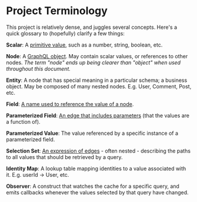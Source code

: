 # Project Terminology

This project is relatively dense, and juggles several concepts.  Here's a quick glossary to (hopefully) clarify a few things:

**Scalar**: A [primitive value](http://facebook.github.io/graphql/#sec-Scalars), such as a number, string, boolean, etc.

**Node**: A [GraphQL object](http://facebook.github.io/graphql/#sec-Objects). May contain scalar values, or references to other nodes. _The term "node" ends up being clearer than "object" when used throughout this document._

**Entity**: A node that has special meaning in a particular schema; a business object.  May be composed of many nested nodes.  E.g. User, Comment, Post, etc.

**Field**: [A name used to reference the value of a node](http://facebook.github.io/graphql/#sec-Language.Fields).

**Parameterized Field**: [An edge that includes parameters](http://facebook.github.io/graphql/#sec-Object-Field-Arguments) (that the values are a function of).

**Parameterized Value**: The value referenced by a specific instance of a parameterized field.

**Selection Set**: [An expression of edges](http://facebook.github.io/graphql/#sec-Selection-Sets) - often nested - describing the paths to all values that should be retrieved by a query.

**Identity Map**: A lookup table mapping identities to a value associated with it.  E.g. userId -> User, etc.

**Observer**: A construct that watches the cache for a specific query, and emits callbacks whenever the values selected by that query have changed.

